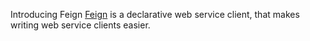 Introducing Feign
[Feign](https://github.com/Netflix/feign) is a declarative web service client, that makes writing web service clients easier.
<!--stackedit_data:
eyJoaXN0b3J5IjpbODAwODYyNzI0LC0zNDg2OTk3NV19
-->